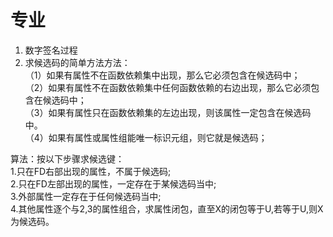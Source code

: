 # 专业
1. 数字签名过程
2. 求候选码的简单方法方法：   
（1）如果有属性不在函数依赖集中出现，那么它必须包含在候选码中；  
（2）如果有属性不在函数依赖集中任何函数依赖的右边出现，那么它必须包含在候选码中；  
（3）如果有属性只在函数依赖集的左边出现，则该属性一定包含在候选码中。  
（4）如果有属性或属性组能唯一标识元组，则它就是候选码；

算法：按以下步骤求候选键：  
1.只在FD右部出现的属性，不属于候选码;  
2.只在FD左部出现的属性，一定存在于某候选码当中;  
3.外部属性一定存在于任何候选码当中;  
4.其他属性逐个与2,3的属性组合，求属性闭包，直至X的闭包等于U,若等于U,则X为候选码。